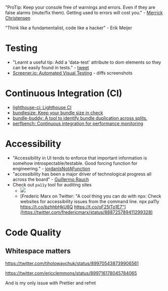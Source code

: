 "ProTip: Keep your console free of warnings and errors\. Even if they are false alarms \(mute/fix them\)\. Getting used to errors will cost you\." - [Merrick Christensen](https://twitter.com/iammerrick/status/902295190748119040)

"Think like a fundamentalist, code like a hacker" - Erik Meijer

# Testing
- "Learnt a useful tip: Add a 'data-test' attribute to dom elements so they can be easily found in tests." - [tweet](https://twitter.com/kentcdodds/status/886939162070335489)
- [Screener.io: Automated Visual Testing](https://screener.io/) - diffs screenshots

# Continuous Integration (CI)
- [lighthouse-ci: Lighthouse CI](https://github.com/ebidel/lighthouse-ci)
- [bundlesize: Keep your bundle size in check](https://github.com/siddharthkp/bundlesize)
- [bundle-buddy: A tool to identify bundle duplication across splits.](https://github.com/samccone/bundle-buddy)
- [perfbench: Continuous integration for performance monitoring](https://github.com/siddharthkp/perfbench)

# Accessibility
- "Accessibility in UI tends to enforce that important information is somehow introspectable/testable. Good forcing function for engineering." - [jordanIsNotAFunction](https://twitter.com/jordwalke/status/881404629140905984)
- "accessibility has been a major driver of technological progress all across the board" - [Guillermo Rauch](https://twitter.com/rauchg/status/881412412083027971)
- Check out `pa11y` tool for auditing sites
  - ![](https://pbs.twimg.com/media/DFVjQg1XUAEHhNW.png:large)
  - [Frederic Marx on Twitter: "A cool thing you can do with npx: Check websites for accessibility issues from the command line. npx pa11y https://t.co/bzhhbHkU8Q https://t.co/oF25lTo1E7"](https://twitter.com/fredericmarx/status/888725789411299328)

# Code Quality
## Whitespace matters
https://twitter.com/tjholowaychuk/status/899705438739906561

https://twitter.com/ericclemmons/status/899716178045784065

And is my only issue with Prettier and refmt